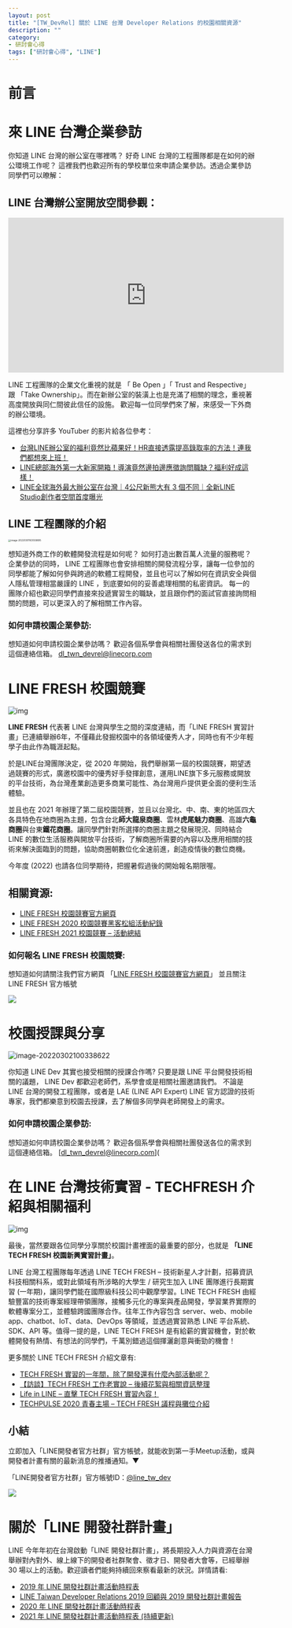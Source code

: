 ```yaml
---
layout: post
title: "[TW_DevRel] 關於 LINE 台灣 Developer Relations 的校園相關資源"
description: ""
category: 
- 研討會心得
tags: ["研討會心得", "LINE"]
---
```







# 前言





# 來 LINE 台灣企業參訪

你知道 LINE 台灣的辦公室在哪裡嗎？ 好奇 LINE 台灣的工程團隊都是在如何的辦公環境工作呢？ 這裡我們也歡迎所有的學校單位來申請企業參訪。透過企業參訪同學們可以暸解：

## LINE 台灣辦公室開放空間參觀：

<iframe width="560" height="315" src="https://www.youtube.com/embed/vy58Kabmus4" title="YouTube video player" frameborder="0" allow="accelerometer; autoplay; clipboard-write; encrypted-media; gyroscope; picture-in-picture" allowfullscreen></iframe>



LINE 工程團隊的企業文化重視的就是 「 Be Open 」「 Trust and Respective」 跟 「Take Ownership」。而在新辦公室的裝潢上也是充滿了相關的理念，重視著高度開放與同仁間彼此信任的設施。 歡迎每一位同學們來了解，來感受一下外商的辦公環境。

這裡也分享許多 YouTuber 的影片給各位參考：

- [台灣LINE辦公室的福利竟然比蘋果好！HR直接透露提高錄取率的方法！連我們都想來上班！](https://www.youtube.com/watch?v=u6Gt3gxHbS4)
- [LINE總部海外第一大新家開箱！導演竟然邊拍邊應徵詢問職缺？福利好成這樣！](https://www.youtube.com/watch?v=YXQE84_6gJM&t=285s)
- [LINE全球海外最大辦公室在台灣｜4公尺新熊大有 3 個不同｜全新LINE Studio創作者空間首度曝光](https://www.youtube.com/watch?v=LAul_sE0s5k) 



## LINE 工程團隊的介紹



<img src="../images/2021/image-20220301163559895.png" alt="image-20220301163559895" style="zoom:33%;" />

想知道外商工作的軟體開發流程是如何呢？ 如何打造出數百萬人流量的服務呢？ 企業參訪的同時， LINE 工程團隊也會安排相關的開發流程分享，讓每一位參加的同學都能了解如何參與跨過的軟體工程開發，並且也可以了解如何在資訊安全與個人隱私管理相當嚴謹的 LINE ，到底要如何的妥善處理相關的私密資訊。 每一的團隊介紹也歡迎同學們直接來投遞實習生的職缺，並且跟你們的面試官直接詢問相關的問題，可以更深入的了解相關工作內容。

### 如何申請校園企業參訪:

想知道如何申請校園企業參訪嗎？ 歡迎各個系學會與相關社團發送各位的需求到這個連絡信箱。 [dl_twn_devrel@linecorp.com](mailto:dl_twn_devrel@linecorp.com)

# LINE FRESH 校園競賽

![img](https://engineering.linecorp.com/wp-content/uploads/2021/12/image-1024x683.jpeg)

**LINE FRESH** 代表著 LINE 台灣與學生之間的深度連結，而「LINE FRESH 實習計畫」已連續舉辦6年，不僅藉此發掘校園中的各領域優秀人才，同時也有不少年輕學子由此作為職涯起點。

於是LINE台灣團隊決定，從 2020 年開始，我們舉辦第一屆的校園競賽，期望透過競賽的形式，廣邀校園中的優秀好手發揮創意，運用LINE旗下多元服務或開放的平台技術，為台灣產業創造更多商業可能性、為台灣用戶提供更全面的便利生活體驗。 

並且也在 2021 年辦理了第二屆校園競賽，並且以台灣北、中、南、東的地區四大各具特色在地商圈為主題，包含台北**師大龍泉商圈**、雲林**虎尾魅力商圈**、高雄**六龜商圈**與台東**鐵花商圈**。讓同學們針對所選擇的商圈主題之發展現況、同時結合 LINE 的數位生活服務與開放平台技術，了解商圈所需要的內容以及應用相關的技術來解決面臨到的問題，協助商圈朝數位化全速前進，創造疫情後的數位商機。

今年度 (2022) 也請各位同學期待，把握暑假過後的開始報名期限喔。 

## 相關資源:

- [LINE FRESH 校園競賽官方網頁](https://tw-fresh.line.me/)
- [LINE FRESH 2020 校園競賽黑客松組活動紀錄](https://engineering.linecorp.com/zh-hant/blog/line-fresh-2020-hackathon-final/)
- [LINE FRESH 2021 校園競賽 – 活動總結](https://engineering.linecorp.com/zh-hant/blog/line-fresh-2021/)

### 如何報名 LINE FRESH 校園競賽:

想知道如何請關注我們官方網頁 「[LINE FRESH 校園競賽官方網頁](https://tw-fresh.line.me/)」 並且關注 LINE FRESH 官方帳號

<img src="https://qr-official.line.me/sid/M/119mkift.png?shortenUrl=true">


# 校園授課與分享 

![image-20220302100338622](../images/2021/image-20220302100338622.png)

你知道 LINE Dev 其實也接受相關的授課合作嗎? 只要是跟 LINE 平台開發技術相關的議題， LINE Dev 都歡迎老師們，系學會或是相關社團邀請我們。 不論是 LINE 台灣的開發工程團隊，或者是 LAE (LINE API Expert) LINE 官方認證的技術專家，我們都樂意到校園去授課，去了解個多同學與老師開發上的需求。

### 如何申請校園企業參訪:

想知道如何申請校園企業參訪嗎？ 歡迎各個系學會與相關社團發送各位的需求到這個連絡信箱。 [dl_twn_devrel@linecorp.com](

# 在 LINE 台灣技術實習 - TECHFRESH 介紹與相關福利

![img](https://engineering.linecorp.com/wp-content/uploads/2021/06/3-1-1024x577.png)



最後，當然要跟各位同學分享關於校園計畫裡面的最重要的部分，也就是 **「LINE TECH FRESH 校園新興實習計畫」**。

LINE 台灣工程團隊每年透過 LINE TECH FRESH – 技術新星人才計劃，招募資訊科技相關科系，或對此領域有所涉略的大學生 / 研究生加入 LINE 團隊進行長期實習 (一年期)，讓同學們能在國際級科技公司中觀摩學習。LINE TECH FRESH 由經驗豐富的技術專案經理帶領團隊，接觸多元化的專案與產品開發，學習業界實際的軟體專案分工，並體驗跨國團隊合作。往年工作內容包含 server、web、mobile app、chatbot、IoT、data、DevOps 等領域，並透過實習熟悉 LINE 平台系統、SDK、API 等。值得一提的是，LINE TECH FRESH 是有給薪的實習機會，對於軟體開發有熱情、有想法的同學們，千萬別錯過這個揮灑創意與衝勁的機會！

更多關於 LINE TECH FRESH 介紹文章有:

- [TECH FRESH 實習的一年間，除了開發還有什麼內部活動呢？](https://engineering.linecorp.com/zh-hant/blog/line-tech-fresh-2020-graduate/)
- [【訪談】TECH FRESH 工作老實說 – 後續花絮與相關資訊整理](https://engineering.linecorp.com/zh-hant/blog/what-is-tech-fresh-interview/)
- [Life in LINE – 直擊 TECH FRESH 實習內容！](https://engineering.linecorp.com/zh-hant/blog/life-in-line-tech-fresh-sharing/)
- [TECHPULSE 2020 青春主場 – TECH FRESH 議程與攤位介紹](https://engineering.linecorp.com/zh-hant/blog/techpulse-2020-tech-fresh-session/)






## 小結



立即加入「LINE開發者官方社群」官方帳號，就能收到第一手Meetup活動，或與開發者計畫有關的最新消息的推播通知。▼

「LINE開發者官方社群」官方帳號ID：[@line_tw_dev](https://lin.ee/s5RsZHo)

![](http://www.evanlin.com/images/2020/line-tw-dev-qr.png)

# 關於「LINE 開發社群計畫」

LINE 今年年初在台灣啟動「LINE 開發社群計畫」，將長期投入人力與資源在台灣舉辦對內對外、線上線下的開發者社群聚會、徵才日、開發者大會等，已經舉辦 30 場以上的活動。歡迎讀者們能夠持續回來察看最新的狀況。詳情請看:

- [2019 年 LINE 開發社群計畫活動時程表](https://engineering.linecorp.com/zh-hant/blog/line-taiwan-developer-relations-2019-plan/)
- [LINE Taiwan Developer Relations 2019 回顧與 2019 開發社群計畫報告](https://engineering.linecorp.com/zh-hant/blog/line-taiwan-developer-relations-2019/)
- [2020 年 LINE 開發社群計畫活動時程表](https://engineering.linecorp.com/zh-hant/blog/2020-line-tw-devrel/)
- [2021 年 LINE 開發社群計畫活動時程表 (持續更新)](https://engineering.linecorp.com/zh-hant/blog/2021-line-tw-devrel/)